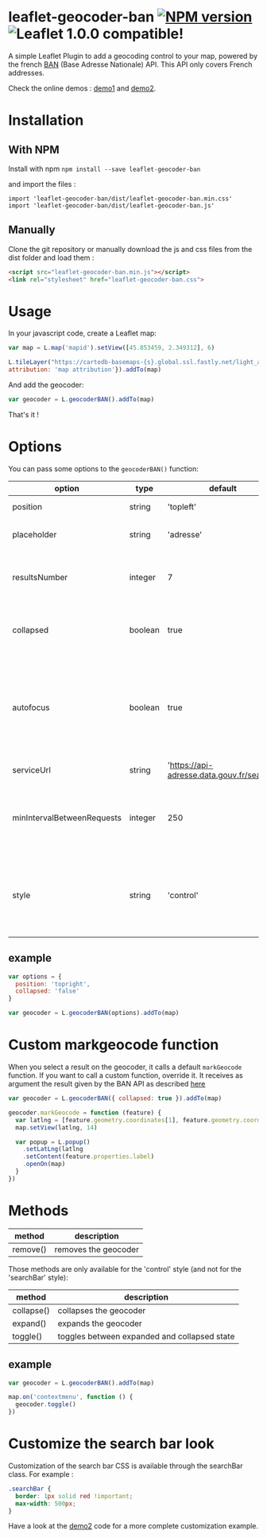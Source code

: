 # leaflet-geocoder-ban [![NPM version](https://img.shields.io/npm/v/leaflet-geocoder-ban.svg)](https://www.npmjs.com/package/leaflet-geocoder-ban) ![Leaflet 1.0.0 compatible!](https://img.shields.io/badge/Leaflet%201.0.0-%E2%9C%93-1EB300.svg?style=flat)
A simple Leaflet Plugin to add a geocoding control to your map, powered by the french [BAN](https://adresse.data.gouv.fr/) (Base Adresse Nationale) API. This API only covers French addresses.

Check the online demos : [demo1](https://entrepreneur-interet-general.github.io/leaflet-geocoder-ban/demo/demo_control.html) and [demo2](https://entrepreneur-interet-general.github.io/leaflet-geocoder-ban/demo/demo_search_bar.html).

# Installation

## With NPM
Install with npm `npm install --save leaflet-geocoder-ban`

and import the files :
```
import 'leaflet-geocoder-ban/dist/leaflet-geocoder-ban.min.css'
import 'leaflet-geocoder-ban/dist/leaflet-geocoder-ban.js'
```

## Manually

Clone the git repository or manually download the js and css files from the dist folder and load them :
```html
<script src="leaflet-geocoder-ban.min.js"></script>
<link rel="stylesheet" href="leaflet-geocoder-ban.css">
```

# Usage
In your javascript code, create a Leaflet map:
```javascript
var map = L.map('mapid').setView([45.853459, 2.349312], 6)

L.tileLayer("https://cartodb-basemaps-{s}.global.ssl.fastly.net/light_all/{z}/{x}/{y}.png", {
attribution: 'map attribution'}).addTo(map)
```

And add the geocoder:
```javascript
var geocoder = L.geocoderBAN().addTo(map)
```

That's it !

# Options
You can pass some options to the `geocoderBAN()` function:

| option                     | type        | default      | description
|----------------------------|-------------|--------------|-----------------|
| position                   | string      | 'topleft'    | Control [position](http://leafletjs.com/reference.html#control) |
| placeholder                | string      | 'adresse'    | Placeholder of the text input |
| resultsNumber              | integer     |  7           | Default number of address results suggested |
| collapsed                  | boolean     | true         | Initial state of the control, collapsed or expanded |
| autofocus                  | boolean     | true         | If the initial state of the control is expanded, choose wether the input is autofocused on page load|
| serviceUrl                 | string      | 'https://api-adresse.data.gouv.fr/search/' | API of the url
| minIntervalBetweenRequests |integer      | 250          | delay in milliseconds between two API calls made by the geocoder |
| style                      | string      | 'control'    | style of the geocoder, either 'control' or 'searchBar'. See the two demos page. |

## example

```javascript
var options = {
  position: 'topright',
  collapsed: 'false'
}

var geocoder = L.geocoderBAN(options).addTo(map)
```

# Custom markgeocode function 
When you select a result on the geocoder, it calls a default `markGeocode` function. If you want to call a custom function, override it. It receives as argument the result given by the BAN API as described [here](https://adresse.data.gouv.fr/api)

```javascript
var geocoder = L.geocoderBAN({ collapsed: true }).addTo(map)

geocoder.markGeocode = function (feature) {
  var latlng = [feature.geometry.coordinates[1], feature.geometry.coordinates[0]]
  map.setView(latlng, 14)

  var popup = L.popup()
    .setLatLng(latlng
    .setContent(feature.properties.label)
    .openOn(map)
  }
})
```

# Methods

| method           |    description              |
|------------------|-----------------------------|
| remove()         | removes the geocoder       |

Those methods are only available for the 'control' style (and not for the 'searchBar' style):

| method           |    description              |
|------------------|-----------------------------|
| collapse()       | collapses the geocoder      |
| expand()         | expands the geocoder        |
| toggle()         | toggles between expanded and collapsed state |

## example

```javascript
var geocoder = L.geocoderBAN().addTo(map)

map.on('contextmenu', function () {
  geocoder.toggle()
})
```

# Customize the search bar look
Customization of the search bar CSS is available through the searchBar class. For example :

```css
.searchBar {
  border: 1px solid red !important;
  max-width: 500px;
}
```

Have a look at the [demo2](https://entrepreneur-interet-general.github.io/leaflet-geocoder-ban/demo/demo_search_bar.html) code for a more complete customization example.
